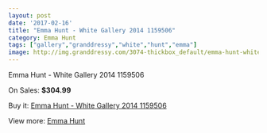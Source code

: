 ```yaml
---
layout: post
date: '2017-02-16'
title: "Emma Hunt - White Gallery 2014 1159506"
category: Emma Hunt
tags: ["gallery","granddressy","white","hunt","emma"]
image: http://img.granddressy.com/3074-thickbox_default/emma-hunt-white-gallery-2014-1159506.jpg
---
```

Emma Hunt - White Gallery 2014 1159506

On Sales: **$304.99**
<a href="https://www.granddressy.com/en/emma-hunt/2550-emma-hunt-white-gallery-2014-1159506.html"><amp-img layout="responsive" width="600" height="600" src="//img.granddressy.com/3074-thickbox_default/emma-hunt-white-gallery-2014-1159506.jpg" alt="Emma Hunt - White Gallery 2014 1159506 0" /></a>

Buy it: [Emma Hunt - White Gallery 2014 1159506](https://www.granddressy.com/en/emma-hunt/2550-emma-hunt-white-gallery-2014-1159506.html "Emma Hunt - White Gallery 2014 1159506")

View more: [Emma Hunt](https://www.granddressy.com/en/112-emma-hunt "Emma Hunt")